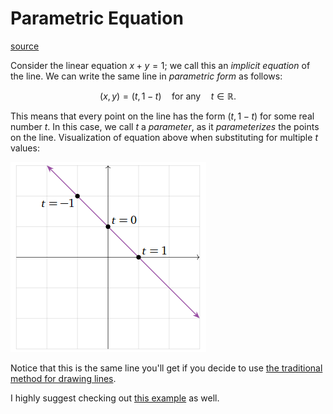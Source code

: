 
# Parametric Equation

[source](https://textbooks.math.gatech.edu/ila/systems-of-eqns.html#specialcase-13)

Consider the linear equation $x+y=1$; we call this an _implicit equation_ of the line. We can write the same line in _parametric form_ as follows:

$$ (x,y)=(t,1-t)\quad\text{for any}\quad t\in\mathbb{R}.$$

This means that every point on the line has the form $(t,1−t)$ for some real number $t$. In this case, we call $t$ a _parameter_, as it _parameterizes_ the points on the line. Visualization of equation above when substituting for multiple $t$ values:

![](Media-Temp/Pasted%20image%2020231116045520.png)

Notice that this is the same line you'll get if you decide to use [the traditional method for drawing lines](https://www.radfordmathematics.com/algebra/line-equations/line-equations-drawing-line-from-equation.html).

I highly suggest checking out [this example](https://textbooks.math.gatech.edu/ila/systems-of-eqns.html#specialcase-13:~:text=1-,Now%20consider%20the%20system%20of%20two%20linear%20equations,-B) as well.


